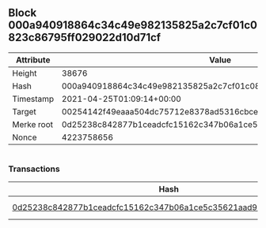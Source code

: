 ## Block 000a940918864c34c49e982135825a2c7cf01c0823c86795ff029022d10d71cf

Attribute | Value
--- | ---
Height | 38676
Hash | 000a940918864c34c49e982135825a2c7cf01c0823c86795ff029022d10d71cf
Timestamp | 2021-04-25T01:09:14+00:00
Target | 00254142f49eaaa504dc75712e8378ad5316cbcead634704b3734b6271167cc4
Merke root | 0d25238c842877b1ceadcfc15162c347b06a1ce5c35621aad951a41a29bdaba0
Nonce | 4223758656

```

```

### Transactions

Hash | Amount
--- | ---
[0d25238c842877b1ceadcfc15162c347b06a1ce5c35621aad951a41a29bdaba0](0d25238c842877b1ceadcfc15162c347b06a1ce5c35621aad951a41a29bdaba0.md) | 10.00000000 SKEPTI 
